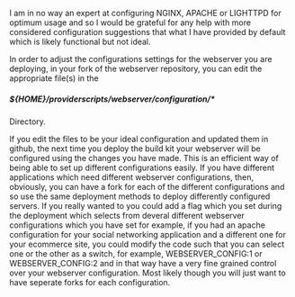 I am in no way an expert at configuring NGINX, APACHE or LIGHTTPD for optimum usage and so I would be grateful for any help with more considered configuration suggestions that what I have provided by default which is likely functional but not ideal.

In order to adjust the configurations settings for the webserver you are deploying, in your fork of the webserver repository, you can edit the appropriate file(s) in the 

##### ${HOME}/providerscripts/webserver/configuration/* 

Directory. 

If you edit the files to be your ideal configuration and updated them in github, the next time you deploy the build kit your webserver will be configured using the changes you have made. This is an efficient way of being able to set up different configurations easily.
If you have different applications which need different webserver configurations, then, obviously, you can have a fork for each of the different configurations and so use the same deployment methods to deploy differently configured servers. 
If you really wanted to you could add a flag which you set during the deployment which selects from deveral different webserver configurations which you have set for example, if you had an apache configuration for your social networking application and a different one for your ecommerce site, you could modify the code such that you can select one or the other as a switch, for example, WEBSERVER_CONFIG:1 or WEBSERVER_CONFIG:2 and in that way have a very fine grained control over your webserver configuration. Most likely though you will just want to have seperate forks for each configuration. 

 
